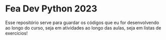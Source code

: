 # Fea Dev Python 2023

Esse repositório serve para guardar os códigos que eu for desenvolvendo ao longo do curso, seja em atividades ao longo das aulas, seja em listas de exercícios!
